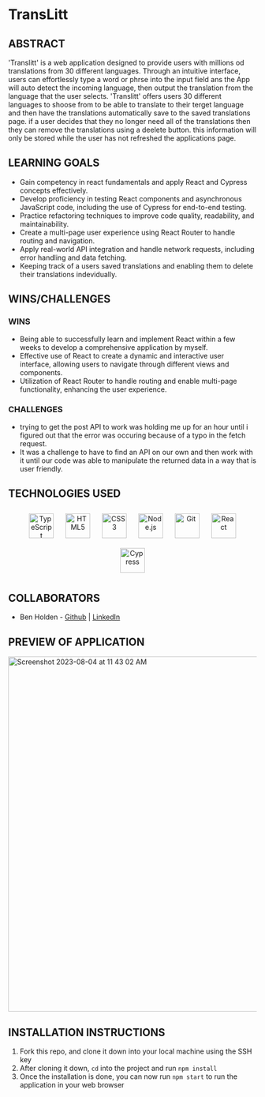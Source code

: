 # TransLitt
## ABSTRACT
'Translitt' is a web application designed to provide users with millions od translations from 30 different languages. Through an intuitive interface, users can effortlessly type a word or phrse into the input field ans the App will auto detect the incoming language, then output the translation from the language that the user selects. 'Translitt' offers users 30 different languages to shoose from to be able to translate to their terget language and then have the translations automatically save to the saved translations page. if a user decides that they no longer need all of the translations then they can remove the translations using a deelete button. this information will only be stored while the user has not refreshed the applications page. 

## LEARNING GOALS
- Gain competency in react fundamentals and apply React and Cypress concepts effectively.
- Develop proficiency in testing React components and asynchronous JavaScript code, including the use of Cypress for end-to-end testing.
- Practice refactoring techniques to improve code quality, readability, and maintainability.
- Create a multi-page user experience using React Router to handle routing and navigation.
- Apply real-world API integration and handle network requests, including error handling and data fetching.
- Keeping track of a users saved translations and enabling them to delete their translations indevidually.

## WINS/CHALLENGES 
### WINS
- Being able to successfully learn and implement React within a few weeks to develop a comprehensive application by myself.
- Effective use of React to create a dynamic and interactive user interface, allowing users to navigate through different views and components.
- Utilization of React Router to handle routing and enable multi-page functionality, enhancing the user experience.

### CHALLENGES
- trying to get the post API to work was holding me up for an hour until i figured out that the error was occuring because of a typo in the fetch request.
- It was a challenge to have to find an API on our own and then work with it until our code was able to manipulate the returned data in a way that is user friendly.

## TECHNOLOGIES USED 
<div align="center">  
<a href="https://www.javascript.com/" target="_blank"><img style="margin: 10px" src="https://profilinator.rishav.dev/skills-assets/typescript-original.svg" alt="TypeScript" height="50" /></a>  
<a href="https://en.wikipedia.org/wiki/HTML5" target="_blank"><img style="margin: 10px" src="https://profilinator.rishav.dev/skills-assets/html5-original-wordmark.svg" alt="HTML5" height="50" /></a>  
<a href="https://www.w3schools.com/css/" target="_blank"><img style="margin: 10px" src="https://profilinator.rishav.dev/skills-assets/css3-original-wordmark.svg" alt="CSS3" height="50" /></a>   
<a href="https://nodejs.org/" target="_blank"><img style="margin: 10px" src="https://profilinator.rishav.dev/skills-assets/nodejs-original-wordmark.svg" alt="Node.js" height="50" /></a>  
<a href="https://github.com/" target="_blank"><img style="margin: 10px" src="https://profilinator.rishav.dev/skills-assets/git-scm-icon.svg" alt="Git" height="50" /></a>  
<a href="https://react.dev/" target="_blank"><img style="margin: 10px" src="https://profilinator.rishav.dev/skills-assets/react-original-wordmark.svg" alt="React" height="50" /></a>  
<a href="https://docs.cypress.io/guides/overview/why-cypress" target="_blank"><img style="margin: 10px" src="https://encrypted-tbn0.gstatic.com/images?q=tbn:ANd9GcQoXfntUBC8eXPGA7V8dQp74I5Xofeze3tnRua5hKQkd0ofyH0cy5mJm3_Y-zPhHO2ty9k&usqp=CAU" alt="Cypress" height="50" /></a>  
</div>

</td><td valign="top" width="33%">

## COLLABORATORS
- Ben Holden - [Github](https://github.com/BenHolden010) | [LinkedIn](https://www.linkedin.com/in/ben-holden-5115b8183/)

## PREVIEW OF APPLICATION
<img width="719" alt="Screenshot 2023-08-04 at 11 43 02 AM" src="https://github.com/BenHolden010/showcase/assets/126317930/a6c89cdb-5bba-4c0b-b535-2262364d030e">

## INSTALLATION INSTRUCTIONS
1. Fork this repo, and clone it down into your local machine using the SSH key
2. After cloning it down, `cd` into the project and run `npm install`
3. Once the installation is done, you can now run `npm start` to run the application in your web browser


